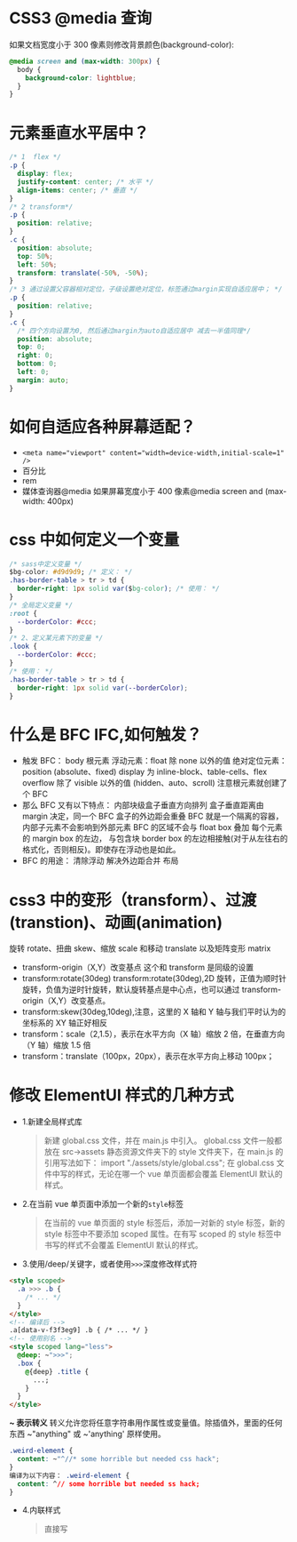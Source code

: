# CSS3 @media 查询

如果文档宽度小于 300 像素则修改背景颜色(background-color):

```css
@media screen and (max-width: 300px) {
  body {
    background-color: lightblue;
  }
}
```

# 元素垂直水平居中？

```css
/* 1  flex */
.p {
  display: flex;
  justify-content: center; /* 水平 */
  align-items: center; /* 垂直 */
}
/* 2 transform*/
.p {
  position: relative;
}
.c {
  position: absolute;
  top: 50%;
  left: 50%;
  transform: translate(-50%, -50%);
}
/* 3 通过设置父容器相对定位，子级设置绝对定位，标签通过margin实现自适应居中； */
.p {
  position: relative;
}
.c {
  /* 四个方向设置为0, 然后通过margin为auto自适应居中 减去一半值同理*/
  position: absolute;
  top: 0;
  right: 0;
  bottom: 0;
  left: 0;
  margin: auto;
}
```

# 如何自适应各种屏幕适配？

- `<meta name="viewport" content="width=device-width,initial-scale=1" />`
- 百分比
- rem
- 媒体查询器@media 如果屏幕宽度小于 400 像素@media screen and (max-width: 400px)

# css 中如何定义一个变量

```css
/* sass中定义变量 */
$bg-color: #d9d9d9; /* 定义： */
.has-border-table > tr > td {
  border-right: 1px solid var($bg-color); /* 使用： */
}
/* 全局定义变量 */
:root {
  --borderColor: #ccc;
}
/* 2、定义某元素下的变量 */
.look {
  --borderColor: #ccc;
}
/* 使用： */
.has-border-table > tr > td {
  border-right: 1px solid var(--borderColor);
}
```

# 什么是 BFC IFC,如何触发？

- 触发 BFC：
  body 根元素
  浮动元素：float 除 none 以外的值
  绝对定位元素：position (absolute、fixed)
  display 为 inline-block、table-cells、flex
  overflow 除了 visible 以外的值 (hidden、auto、scroll)
  注意根元素就创建了个 BFC
- 那么 BFC 又有以下特点：
  内部块级盒子垂直方向排列
  盒子垂直距离由 margin 决定，同一个 BFC 盒子的外边距会重叠
  BFC 就是一个隔离的容器，内部子元素不会影响到外部元素
  BFC 的区域不会与 float box 叠加
  每个元素的 margin box 的左边， 与包含块 border box 的左边相接触(对于从左往右的格式化，否则相反)。即使存在浮动也是如此。
- BFC 的用途：
  清除浮动
  解决外边距合并
  布局

# css3 中的变形（transform）、过渡(transtion)、动画(animation)

旋转 rotate、扭曲 skew、缩放 scale 和移动 translate 以及矩阵变形 matrix

- transform-origin（X,Y）改变基点 这个和 transform 是同级的设置
- transform:rotate(30deg)
  transform:rotate(30deg),2D 旋转，正值为顺时针旋转，负值为逆时针旋转，默认旋转基点是中心点，也可以通过 transform-origin（X,Y）改变基点。
- transform:skew(30deg,10deg),注意，这里的 X 轴和 Y 轴与我们平时认为的坐标系的 XY 轴正好相反
- transform：scale（2,1.5），表示在水平方向（X 轴）缩放 2 倍，在垂直方向（Y 轴）缩放 1.5 倍
- transform：translate（100px，20px），表示在水平方向上移动 100px；

# 修改 ElementUI 样式的几种方式

- 1.新建全局样式库
  > 新建 global.css 文件，并在 main.js 中引入。 global.css 文件一般都放在 src->assets 静态资源文件夹下的 style 文件夹下，在 main.js 的引用写法如下：
  > import "./assets/style/global.css";
  > 在 global.css 文件中写的样式，无论在哪一个 vue 单页面都会覆盖 ElementUI 默认的样式。
- 2.在当前 vue 单页面中添加一个新的`style`标签
  > 在当前的 vue 单页面的 style 标签后，添加一对新的 style 标签，新的 style 标签中不要添加 scoped 属性。在有写 scoped 的 style 标签中书写的样式不会覆盖 ElementUI 默认的样式。
- 3.使用/deep/关键字，或者使用`>>>`深度修改样式符

```html
<style scoped>
  .a >>> .b {
    /* ... */
  }
</style>
<!-- 编译后 -->
.a[data-v-f3f3eg9] .b { /* ... */ }
<!-- 使用别名 -->
<style scoped lang="less">
  @deep: ~">>>";
  .box {
    @{deep} .title {
      ...;
    }
  }
</style>
```

**~ 表示转义**
转义允许您将任意字符串用作属性或变量值。除插值外，里面的任何东西 ~"anything" 或 ~'anything' 原样使用。

```css
.weird-element {
  content: ~"^//* some horrible but needed css hack";
}
编译为以下内容： .weird-element {
  content: ^// some horrible but needed ss hack;
}
```

- 4.内联样式
  > 直接写
